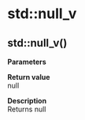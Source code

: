 # std::null_v

## std::null_v()
**Parameters**  

**Return value**  
null  

**Description**  
Returns null  